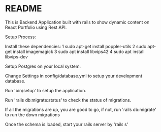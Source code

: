 # README

This is Backend Application built with rails to show dynamic content on React Portfolio using Rest API.

Setup Process:

Install these dependencies:
1  sudo apt-get install poppler-utils
2  sudo apt-get install imagemagick
3  sudo apt install libvips42
4  sudo apt install libvips-dev

Setup Postgres on your local system.

Change Settings in config/database.yml to setup your development database.

Run 'bin/setup' to setup the application.

Run 'rails db:migrate:status' to check the status of migrations.

If all the migrations are up, you are good to go, if not, run 'rails db:migrate' to run the down migrations

Once the schema is loaded, start your rails server by 'rails s'
